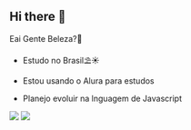 ## Hi there 👋
 Eai Gente Beleza?🤙
 - Estudo no Brasil⛱☀
                      
 - Estou usando o Alura para estudos

 - Planejo evoluir na lnguagem de Javascript
  
![](https://pa1.aminoapps.com/6585/7ae40f207b11f1d6d3d7e9a985abc96a7d7ebe25_hq.gif)
![](https://media.tenor.com/5vj4vN3mDI0AAAAj/super-mario-banana.gif)
